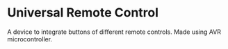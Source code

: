 # Universal Remote Control
A device to integrate buttons of different remote controls. Made using AVR microcontroller.
